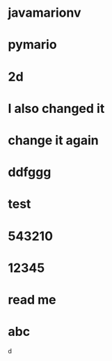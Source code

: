 # javamarionv
# pymario
# 2d
# I also changed it

# change it again

# ddfggg

# test

# 543210

# 12345

# read me

# abc

d

